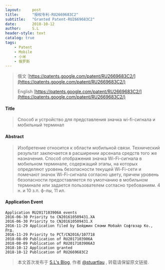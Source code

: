 ```yaml
---
layout:     post
title:      "授权专利-RU2669683C2"
subtitle:   "Granted Patent-RU2669683C2"
date:       2018-10-12
author:     S.L
header-style: text
catalog: true
tags:
    - Patent
    - Mobile
    - 小米
    - 俄罗斯
---
```

> 俄文 [https://patents.google.com/patent/RU2669683C2/](https://patents.google.com/patent/RU2669683C2/)
>
> English [https://patents.google.com/patent/RU2669683C2/](https://patents.google.com/patent/RU2669683C2/)

#### Title
> Способ и устройство для представления значка wi-fi-сигнала и мобильный терминал



#### Abstract
> Изобретение относится к области мобильной связи. Технический результат заключается в расширении арсенала средств того же назначения. Способ отображения значка Wi-Fi-сигнала в мобильном терминале, содержащий этапы, на которых определяют уровень безопасности текущей Wi-Fi-сети и помечают значок Wi-Fi-сигнала согласно цвету, причем уровень безопасности предоставляется по умолчанию в мобильном терминале или задается пользователем согласно требованиям. 4 н. и 10 з.п. ф-лы, 11 ил.


#### Application Event
```
Application RU2017103906A events 
2016-06-30 Priority to CN201610509431.XA
2016-06-30 Priority to CN201610509431.X
2016-11-29 Application filed by Бейджин Сяоми Мобайл Софтвэар Ко., Лтд.
2016-11-29 Priority to PCT/CN2016/107718
2018-08-09 Publication of RU2017103906A
2018-08-09 Publication of RU2017103906A3
2018-10-12 Application granted
2018-10-12 Publication of RU2669683C2
```
> 本文首次发布于 [S.L's Blog](https://liushuo.me), 作者 [@stuartlau](http://github.com/stuartlau) ,
转载请保留原文链接.
